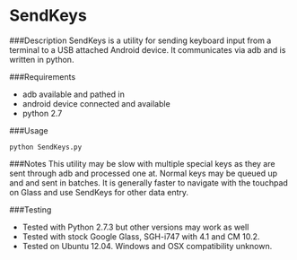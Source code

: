 SendKeys
========

###Description
SendKeys is a utility for sending keyboard input from a terminal to a USB attached Android device.  It communicates via adb and is written in python.  

###Requirements
* adb available and pathed in  
* android device connected and available 
* python 2.7 

###Usage

	python SendKeys.py

###Notes
This utility may be slow with multiple special keys as they are sent through adb and processed one at.  Normal keys may be queued up and and sent in batches.
It is generally faster to navigate with the touchpad on Glass and use SendKeys for other data entry.

###Testing
* Tested with Python 2.7.3 but other versions may work as well 
* Tested with stock Google Glass, SGH-i747 with 4.1 and CM 10.2.  
* Tested on Ubuntu 12.04.  Windows and OSX compatibility unknown.
